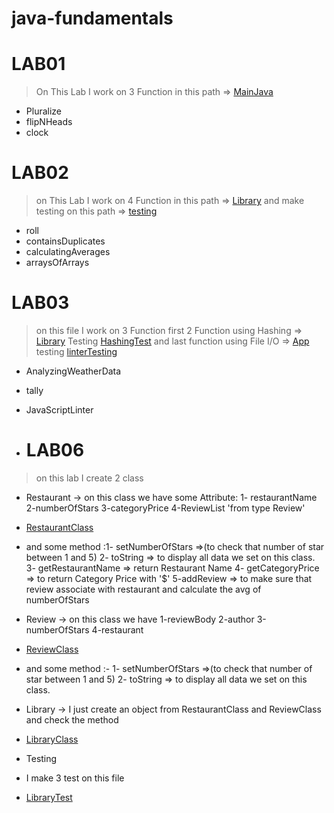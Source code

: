 # java-fundamentals

# **LAB01**
> On This Lab I work on 3 Function in this path => [MainJava](./basics/Main.java)
- Pluralize
- flipNHeads
- clock

# **LAB02**
>on This Lab I work on 4 Function in this path => [Library](./basicLibrary/lib/src/main/java/basiclibrary/Library.java)
> and make testing on this path => [testing](./basicLibrary/lib/src/test/java/basiclibrary/LibraryTest.java)

- roll
- containsDuplicates
- calculatingAverages
- arraysOfArrays

# **LAB03**
> on this file I work on 3 Function first 2 Function using Hashing => [Library](./basicLibrary/lib/src/main/java/basiclibrary/Library.java)
> Testing [HashingTest](./basicLibrary/lib/src/test/java/basiclibrary/LibraryTest.java)
> and last function using File I/O => [App](./linter/app/src/main/java/linter/App.java) 
> testing [linterTesting](./linter/app/src/test/java/linter/AppTest.java)

- AnalyzingWeatherData
- tally
- JavaScriptLinter

- # **LAB06**
>on this lab I create 2 class
- Restaurant -> on this class we have some Attribute: 1- restaurantName 2-numberOfStars 3-categoryPrice 4-ReviewList 'from type Review'
- [RestaurantClass](./inheritance/lib/src/main/java/inheritance/Restaurant.java)
- 
    and some method :1- setNumberOfStars =>(to check that number of star between 1 and 5)
                     2- toString => to display all data we set on this class.
                     3- getRestaurantName => return Restaurant Name
                     4- getCategoryPrice => to return Category Price with '$'
                     5-addReview => to make sure that review associate with restaurant and calculate the avg of numberOfStars

- Review -> on this class we have 1-reviewBody 2-author 3-numberOfStars 4-restaurant
- [ReviewClass](./inheritance/lib/src/main/java/inheritance/Review.java)
- 
    and some method :- 1- setNumberOfStars =>(to check that number of star between 1 and 5)
                       2- toString => to display all data we set on this class.
- Library -> I just create an object from RestaurantClass and ReviewClass and check the method 
- [LibraryClass](./inheritance/lib/src/main/java/inheritance/Library.java)

- Testing 
- I make 3 test on this file 
- [LibraryTest](./inheritance/lib/src/test/java/inheritance/LibraryTest.java)
